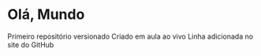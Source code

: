 # Olá, Mundo
 Primeiro repositório versionado
Criado em aula ao vivo
Linha adicionada no site do GitHub
